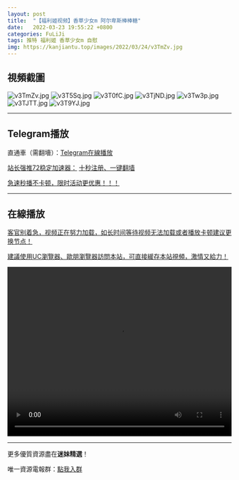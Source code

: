 ```yaml
---
layout: post
title:  "【福利姬视频】香草少女m 阿尔卑斯棒棒糖"
date:   2022-03-23 19:55:22 +0800
categories: FuLiJi
tags: 推特 福利姬 香草少女m 自慰
img: https://kanjiantu.top/images/2022/03/24/v3TmZv.jpg
---
```



## 視頻截圖

![v3TmZv.jpg](https://kanjiantu.top/images/2022/03/24/v3TmZv.jpg)
![v3T5Sq.jpg](https://kanjiantu.top/images/2022/03/24/v3T5Sq.jpg)
![v3T0fC.jpg](https://kanjiantu.top/images/2022/03/24/v3T0fC.jpg)
![v3TjND.jpg](https://kanjiantu.top/images/2022/03/24/v3TjND.jpg)
![v3Tw3p.jpg](https://kanjiantu.top/images/2022/03/24/v3Tw3p.jpg)
![v3TJTT.jpg](https://kanjiantu.top/images/2022/03/24/v3TJTT.jpg)
![v3T9YJ.jpg](https://kanjiantu.top/images/2022/03/24/v3T9YJ.jpg)

* * *
## Telegram播放

直通車（需翻墻）：[Telegram在線播放](https://t.me/mimeijingxuan/296)

<u>站长强推72稳定加速器：</u> [十秒注册、一键翻墙](https://www.mimei.blog/skip/vpn.html)


<u>急速秒播不卡顿，限时活动更优惠！！！</u>
* * *
## 在線播放
<u>客官别着急，视频正在努力加载，如长时间等待视频无法加载或者播放卡顿建议更换节点！</u>

<u>建議使用UC瀏覽器、歐朋瀏覽器訪問本站，可直接緩存本站視頻，激情又給力！</u>
<center><video src="https://cdn.publer.io/uploads/videos/6245a322db2797743f729699/ed737a61238f96556a00e6581f475761.mp4" width="100%" height="380px" controls="controls"></video></center>


* * *
更多優質資源盡在**迷妹精選**！

唯一資源電報群：[點我入群](https://t.me/mimeijingxuan)


